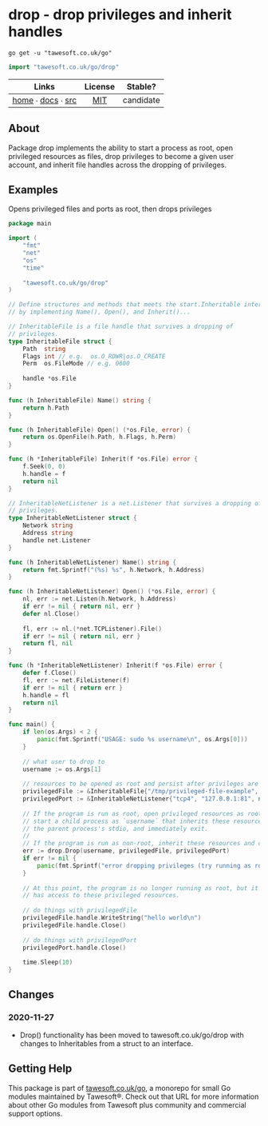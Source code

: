 # drop - drop privileges and inherit handles

```shell script
go get -u "tawesoft.co.uk/go"
```

```go
import "tawesoft.co.uk/go/drop"
```

|  Links  | License | Stable? |
|:-------:|:-------:|:-------:|
| [home][home_drop] ∙ [docs][docs_drop] ∙ [src][src_drop] | [MIT][copy_drop] | candidate |

[home_drop]: https://tawesoft.co.uk/go/drop
[src_drop]:  https://github.com/tawesoft/go/tree/master/drop
[docs_drop]: https://www.tawesoft.co.uk/go/doc/drop
[copy_drop]: https://github.com/tawesoft/go/tree/master/drop/LICENSE.txt

## About

Package drop implements the ability to start a process as root, open
privileged resources as files, drop privileges to become a given user account,
and inherit file handles across the dropping of privileges.


## Examples


Opens privileged files and ports as root, then drops privileges
```go
package main

import (
    "fmt"
    "net"
    "os"
    "time"
    
    "tawesoft.co.uk/go/drop"
)

// Define structures and methods that meets the start.Inheritable interface
// by implementing Name(), Open(), and Inherit()...

// InheritableFile is a file handle that survives a dropping of
// privileges.
type InheritableFile struct {
    Path  string
    Flags int // e.g.  os.O_RDWR|os.O_CREATE
    Perm  os.FileMode // e.g. 0600
    
    handle *os.File
}

func (h InheritableFile) Name() string {
    return h.Path
}

func (h InheritableFile) Open() (*os.File, error) {
    return os.OpenFile(h.Path, h.Flags, h.Perm)
}

func (h *InheritableFile) Inherit(f *os.File) error {
    f.Seek(0, 0)
    h.handle = f
    return nil
}

// InheritableNetListener is a net.Listener that survives a dropping of
// privileges.
type InheritableNetListener struct {
    Network string
    Address string
    handle net.Listener
}

func (h InheritableNetListener) Name() string {
    return fmt.Sprintf("(%s) %s", h.Network, h.Address)
}

func (h InheritableNetListener) Open() (*os.File, error) {
    nl, err := net.Listen(h.Network, h.Address)
    if err != nil { return nil, err }
    defer nl.Close()
    
    fl, err := nl.(*net.TCPListener).File()
    if err != nil { return nil, err }
    return fl, nil
}

func (h *InheritableNetListener) Inherit(f *os.File) error {
    defer f.Close()
    fl, err := net.FileListener(f)
    if err != nil { return err }
    h.handle = fl
    return nil
}

func main() {
    if len(os.Args) < 2 {
        panic(fmt.Sprintf("USAGE: sudo %s username\n", os.Args[0]))
    }
    
    // what user to drop to
    username := os.Args[1]
    
    // resources to be opened as root and persist after privileges are dropped
    privilegedFile := &InheritableFile{"/tmp/privileged-file-example", os.O_RDWR|os.O_CREATE, 0600, nil}
    privilegedPort := &InheritableNetListener{"tcp4", "127.0.0.1:81", nil}
    
    // If the program is run as root, open privileged resources as root, then
    // start a child process as `username` that inherits these resources and
    // the parent process's stdio, and immediately exit.
    //
    // If the program is run as non-root, inherit these resources and continue.
    err := drop.Drop(username, privilegedFile, privilegedPort)
    if err != nil {
        panic(fmt.Sprintf("error dropping privileges (try running as root): %v", err))
    }
    
    // At this point, the program is no longer running as root, but it still
    // has access to these privileged resources.
    
    // do things with privilegedFile
    privilegedFile.handle.WriteString("hello world\n")
    privilegedFile.handle.Close()
    
    // do things with privilegedPort
    privilegedPort.handle.Close()
    
    time.Sleep(10)
}
```

## Changes

### 2020-11-27

* Drop() functionality has been moved to tawesoft.co.uk/go/drop with
changes to Inheritables from a struct to an interface.


## Getting Help

This package is part of [tawesoft.co.uk/go](https://www.tawesoft.co.uk/go),
a monorepo for small Go modules maintained by Tawesoft®.
Check out that URL for more information about other Go modules from
Tawesoft plus community and commercial support options.